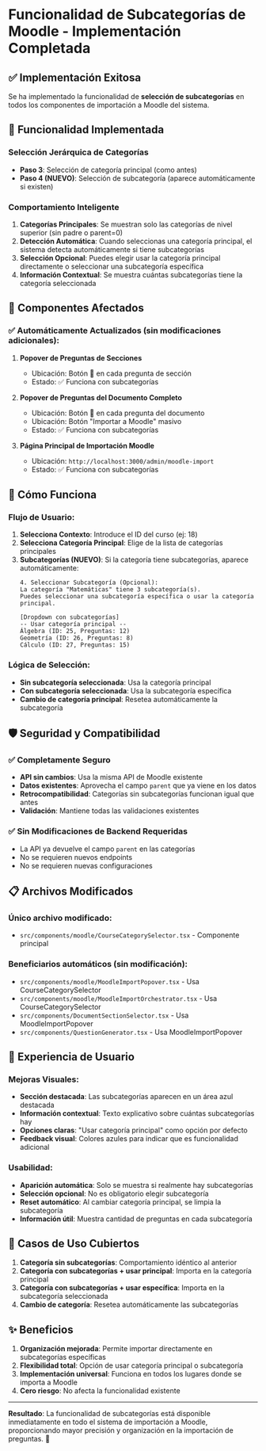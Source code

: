 # Funcionalidad de Subcategorías de Moodle - Implementación Completada

## ✅ Implementación Exitosa

Se ha implementado la funcionalidad de **selección de subcategorías** en todos los componentes de importación a Moodle del sistema.

## 🔧 Funcionalidad Implementada

### **Selección Jerárquica de Categorías**
- **Paso 3**: Selección de categoría principal (como antes)
- **Paso 4 (NUEVO)**: Selección de subcategoría (aparece automáticamente si existen)

### **Comportamiento Inteligente**
1. **Categorías Principales**: Se muestran solo las categorías de nivel superior (sin padre o parent=0)
2. **Detección Automática**: Cuando seleccionas una categoría principal, el sistema detecta automáticamente si tiene subcategorías
3. **Selección Opcional**: Puedes elegir usar la categoría principal directamente o seleccionar una subcategoría específica
4. **Información Contextual**: Se muestra cuántas subcategorías tiene la categoría seleccionada

## 🎯 Componentes Afectados

### ✅ **Automáticamente Actualizados** (sin modificaciones adicionales):

1. **Popover de Preguntas de Secciones**
   - Ubicación: Botón 🏫 en cada pregunta de sección
   - Estado: ✅ Funciona con subcategorías

2. **Popover de Preguntas del Documento Completo**
   - Ubicación: Botón 🏫 en cada pregunta del documento
   - Ubicación: Botón "Importar a Moodle" masivo
   - Estado: ✅ Funciona con subcategorías

3. **Página Principal de Importación Moodle**
   - Ubicación: `http://localhost:3000/admin/moodle-import`
   - Estado: ✅ Funciona con subcategorías

## 🚀 Cómo Funciona

### **Flujo de Usuario:**
1. **Selecciona Contexto**: Introduce el ID del curso (ej: 18)
2. **Selecciona Categoría Principal**: Elige de la lista de categorías principales
3. **Subcategorías (NUEVO)**: Si la categoría tiene subcategorías, aparece automáticamente:
   ```
   4. Seleccionar Subcategoría (Opcional):
   La categoría "Matemáticas" tiene 3 subcategoría(s). 
   Puedes seleccionar una subcategoría específica o usar la categoría principal.
   
   [Dropdown con subcategorías]
   -- Usar categoría principal --
   Álgebra (ID: 25, Preguntas: 12)
   Geometría (ID: 26, Preguntas: 8)
   Cálculo (ID: 27, Preguntas: 15)
   ```

### **Lógica de Selección:**
- **Sin subcategoría seleccionada**: Usa la categoría principal
- **Con subcategoría seleccionada**: Usa la subcategoría específica
- **Cambio de categoría principal**: Resetea automáticamente la subcategoría

## 🛡️ Seguridad y Compatibilidad

### ✅ **Completamente Seguro**
- **API sin cambios**: Usa la misma API de Moodle existente
- **Datos existentes**: Aprovecha el campo `parent` que ya viene en los datos
- **Retrocompatibilidad**: Categorías sin subcategorías funcionan igual que antes
- **Validación**: Mantiene todas las validaciones existentes

### ✅ **Sin Modificaciones de Backend Requeridas**
- La API ya devuelve el campo `parent` en las categorías
- No se requieren nuevos endpoints
- No se requieren nuevas configuraciones

## 📋 Archivos Modificados

### **Único archivo modificado:**
- `src/components/moodle/CourseCategorySelector.tsx` - Componente principal

### **Beneficiarios automáticos** (sin modificación):
- `src/components/moodle/MoodleImportPopover.tsx` - Usa CourseCategorySelector
- `src/components/moodle/MoodleImportOrchestrator.tsx` - Usa CourseCategorySelector
- `src/components/DocumentSectionSelector.tsx` - Usa MoodleImportPopover
- `src/components/QuestionGenerator.tsx` - Usa MoodleImportPopover

## 🎨 Experiencia de Usuario

### **Mejoras Visuales:**
- **Sección destacada**: Las subcategorías aparecen en un área azul destacada
- **Información contextual**: Texto explicativo sobre cuántas subcategorías hay
- **Opciones claras**: "Usar categoría principal" como opción por defecto
- **Feedback visual**: Colores azules para indicar que es funcionalidad adicional

### **Usabilidad:**
- **Aparición automática**: Solo se muestra si realmente hay subcategorías
- **Selección opcional**: No es obligatorio elegir subcategoría
- **Reset automático**: Al cambiar categoría principal, se limpia la subcategoría
- **Información útil**: Muestra cantidad de preguntas en cada subcategoría

## 🧪 Casos de Uso Cubiertos

1. **Categoría sin subcategorías**: Comportamiento idéntico al anterior
2. **Categoría con subcategorías + usar principal**: Importa en la categoría principal
3. **Categoría con subcategorías + usar específica**: Importa en la subcategoría seleccionada
4. **Cambio de categoría**: Resetea automáticamente las subcategorías

## ✨ Beneficios

1. **Organización mejorada**: Permite importar directamente en subcategorías específicas
2. **Flexibilidad total**: Opción de usar categoría principal o subcategoría
3. **Implementación universal**: Funciona en todos los lugares donde se importa a Moodle
4. **Cero riesgo**: No afecta la funcionalidad existente

---

**Resultado**: La funcionalidad de subcategorías está disponible inmediatamente en todo el sistema de importación a Moodle, proporcionando mayor precisión y organización en la importación de preguntas. 🎉 